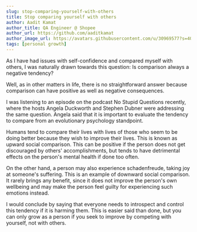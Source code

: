 ```yaml
---
slug: stop-comparing-yourself-with-others
title: Stop comparing yourself with others
author: Aadit Kamat
author_title: QA Engineer @ Shopee
author_url: https://github.com/aaditkamat
author_image_url: https://avatars.githubusercontent.com/u/30969577?s=400&u=9558fc3557d79c88a7080034fe8c22654aca2e4d&v=4
tags: [personal growth]
---
```


As I have had issues with self-confidence and compared myself with others, I was naturally drawn towards this question: Is comparison always a negative tendency? 

Well, as in other matters in life, there is no straightforward answer because comparison can have positive as well as negative consequences.


I was listening to an episode on the podcast No Stupid Questions recently, where the hosts Angela Duckworth and Stephen Dubner were addressing the same question. Angela said that it is important to evaluate the tendency to compare from an evolutionary psychology standpoint. 

Humans tend to compare their lives with lives of those who seem to be doing better because they wish to improve their lives. This is known as upward social comparison. This can be positive if the person does not get discouraged by others' accomplishments, but tends to have detrimental effects on the person's mental health if done too often.


On the other hand, a person may also experience schadenfreude, taking joy at someone's suffering. This is an example of downward social comparison. It rarely brings any benefit, since it does not improve the person's own wellbeing and may make the person feel guilty for experiencing such emotions instead.


I would conclude by saying that everyone needs to introspect and control this tendency if it is harming them. This is easier said than done, but you can only grow as a person if you seek to improve by competing with yourself, not with others.
